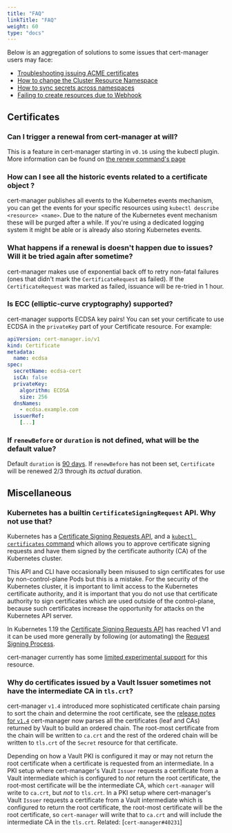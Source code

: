 ```yaml
---
title: "FAQ"
linkTitle: "FAQ"
weight: 60
type: "docs"
---
```


Below is an aggregation of solutions to some issues that cert-manager users may
face:


- [Troubleshooting issuing ACME certificates](./acme/)
- [How to change the Cluster Resource Namespace](./cluster-resource/)
- [How to sync secrets across namespaces](./kubed/)
- [Failing to create resources due to Webhook](./webhook/)

## Certificates

### Can I trigger a renewal from cert-manager at will?

This is a feature in cert-manager starting in `v0.16` using the kubectl plugin. More information can be found on [the renew command's page](../usage/kubectl-plugin/#renew)

### How can I see all the historic events related to a certificate object ?

cert-manager publishes all events to the Kubernetes events mechanism, you can get the events for your specific resources using `kubectl describe <resource> <name>`.
Due to the nature of the Kubernetes event mechanism these will be purged after a while. If you're using a dedicated logging system it might be able or is already also storing Kubernetes events.

### What happens if a renewal is doesn't happen due to issues? Will it be tried again after sometime?

cert-manager makes use of exponential back off to retry non-fatal failures (ones that didn't mark the `CertificateRequest` as failed). If the `CertificateRequest` was marked as failed, issuance will be re-tried in 1 hour.

### Is ECC (elliptic-curve cryptography) supported?

cert-manager supports ECDSA key pairs! You can set your certificate to use ECDSA  in the `privateKey` part of your Certificate resource.
For example:
```yaml
apiVersion: cert-manager.io/v1
kind: Certificate
metadata:
  name: ecdsa
spec:
  secretName: ecdsa-cert
  isCA: false
  privateKey:
    algorithm: ECDSA
    size: 256
  dnsNames:
    - ecdsa.example.com
  issuerRef:
    [...]
```

### If `renewBefore` or `duration` is not defined, what will be the default value?
Default `duration` is [90 days](https://github.com/jetstack/cert-manager/blob/v1.2.0/pkg/apis/certmanager/v1/const.go#L26). If `renewBefore` has not been set, `Certificate` will be renewed 2/3 through its _actual_ duration.

## Miscellaneous

### Kubernetes has a builtin `CertificateSigningRequest` API. Why not use that?

Kubernetes has a [Certificate Signing Requests API],
and a [`kubectl certificates` command] which allows you to approve certificate signing requests
and have them signed by the certificate authority (CA) of the Kubernetes cluster.

This API and CLI have occasionally been misused to sign certificates for use by non-control-plane Pods but this is a mistake.
For the security of the Kubernetes cluster, it is important to limit access to the Kubernetes certificate authority,
and it is important that you do not use that certificate authority to sign certificates which are used outside of the control-plane,
because such certificates increase the opportunity for attacks on the Kubernetes API server.

In Kubernetes 1.19 the [Certificate Signing Requests API] has reached V1
and it can be used more generally by following (or automating) the [Request Signing Process].

cert-manager currently has some [limited experimental support] for this resource.

[Certificate Signing Requests API]: https://kubernetes.io/docs/reference/generated/kubernetes-api/v1.19/#certificatesigningrequest-v1-certificates-k8s-io
[`kubectl certificates` command]: https://kubernetes.io/docs/reference/generated/kubectl/kubectl-commands#certificate
[Request signing process]: https://kubernetes.io/docs/reference/access-authn-authz/certificate-signing-requests/#request-signing-process
[limited experimental support]: ../usage/kube-csr/


### Why do certificates issued by a Vault Issuer sometimes not have the intermediate CA in `tls.crt`?

cert-manager `v1.4` introduced more sophisticated certificate chain parsing to sort the chain and determine the root certificate, see the [release notes for `v1.4`] 
cert-manager now parses all the certificates (leaf and CAs) returned by Vault to build an ordered chain. The root-most certificate from the chain will be written to `ca.crt` and the rest of the ordered chain will be written to `tls.crt` of the `Secret` resource for that certificate.

Depending on how a Vault PKI is configured it may or may not return the root certificate when a certificate is requested from an intermediate.
In a PKI setup where cert-manager's Vault `Issuer` requests a certificate from a Vault intermediate which is configured to _not_ return the root certificate, the root-most certificate will be the intermediate CA, which `cert-manager` will write to `ca.crt`, but _not_ to `tls.crt`.
In a PKI setup where cert-manager's Vault `Issuer` requests a certificate from a Vault intermediate which is configured to return the root certificate, the root-most certificate will be the root certificate, so `cert-manager` will write that to `ca.crt` and will include the intermediate CA in the `tls.crt`.
Related: [`cert-manager#40231`]

[release notes for `v1.4`]: https://cert-manager.io/docs/release-notes/release-notes-1.4/#ca-vault-and-venafi-issuer-handling-of-ca-crt-and-tls-crt
[cert-manager#4023]: https://github.com/jetstack/cert-manager/issues/4023#issuecomment-868963537
